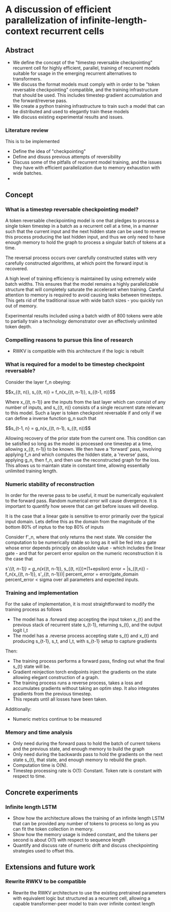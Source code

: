 # A discussion of efficient parallelization of infinite-length-context recurrent cells

## Abstract
- We define the concept of the "timestep reversable checkpointing" recurrent cell for highly
  efficient, parallel, training of recurrent models suitable for usage in the
  emerging recurrent alternatives to transformers.
- We discuss the format models must comply with in order to be "token reversable checkpointing"
  compatible, and the training infrastructure that should be used. This includes timestep 
  gradient accumulation and the forward/reverse pass.
- We create a python training infrastructure to train such 
  a model that can be distributed and used to elegantly train
  these models
- We discuss existing experimental results and issues.

### Literature review

This is to be implemented

- Define the idea of "checkpointing"
- Define and disuss previous attempts of reversibility
- Discuss some of the pitfalls of recurrent model training, and the 
  issues they have with efficient parallelization due to memory exhaustion with 
  wide batches.
- 

## Concept
### What is a timestep reversable checkpointing model?

A token reversable checkpointing model is one that pledges to process a single token timestep
in a batch as a recurrent cell at a time, in a manner such that the current input and the 
next hidden state can be used to reverse this process producing the last hidden input,
and thus we only need to have enough memory to hold the graph to process a singular batch of
tokens at a time.

The reversal process occurs over carefully constructed states with
very carefully constructed algorithms, at which point the forward 
input is recovered. 

A high level of training efficiency is maintained by using extremely wide batch widths.
This ensures that the model remains a highly parallelizable structure that will completely
saturate the accelerant when training. Careful attention to memory is required to avoid 
causing leaks between timesteps. This gets rid of the traditional issue
with wide batch sizes - you quickly run out of memory.

Experimental results included using a batch width of 800 tokens were able to partially
train a technology demonstrator over an effectively unlimited token depth. 

### Compelling reasons to pursue this line of research

- RWKV is compatible with this architecture if the logic is rebuilt

### What is required for a model to be timestep checkpoint reversable?

Consider the layer f_n obeying:

$$x_{(t, n)}, s_{(t, n)} = f_n(x_{(t, n-1)}, s_{(t-1, n))$$

Where x_{(t, n-1)} are the inputs from the last layer which can 
consist of any number of inputs, and s_{(t, n)} consists of 
a single recurrent state relevant to this model. Such a layer
is token checkpoint reversable if and only if we can define 
a inverse function g_n such that

$$s_{t-1, n} = g_n(x_{(t, n-1), s_{(t, n))$$

Allowing recovery of the prior state from the current one.
This condition can be satisfied so long as the model is processed
one timestep at a time, allowing x_{(t, n-1)} to be known. We then
have a 'forward' pass, involving applying f_n and which computes the hidden
state, a 'reverse' pass, applying g_n, then f_n, and then use the reconstructed graph for the loss. This
allows us to maintain state in constant time, allowing essentially unlimited
training length.

### Numeric stability of reconstruction

In order for the reverse pass to be useful, 
it must be numerically equivalent to the forward pass.
Random numerical error will cause divergence. It is important
to quantify how severe that can get before issues will 
develop.

It is the case that a linear gate is sensitive to error
primarily over the typical input domain. Lets define this 
as the domain from the magnitude of the bottom 80% of inptus
to the top 80% of inputs

Consider f'_n, where that only returns
the next state. We consider the computation to be 
numerically stable so long as it will be fed into a 
gate whose error depends principly on absolute value -
which includes the linear gate - 
and that for percent error epsilon on the numeric reconstruction
it is the case that

s'_{(t, n-1)} = g_n(x_{(t, n-1)}, s_{(t, n)})*(1+epsilon)
error = |s_{(t,n)} - f_n(x_{(t, n-1)}, s'_{(t, n-1)})|
percent_error = error/gate_domain 
percent_error < sigma over all parameters and expected inputs.

### Training and implementation

For the sake of implementation, it is most straightforward
to modify the training process as follows

- The model has a .forward step accepting the input token x_{t}
  and the previous stack of recurrent state s_{t-1}, returning
  s_{t}, and the output logit l_t
- The model has a .reverse process accepting state s_{t} and 
   x_{t} and producing s_{t-1}, s_t, and l_t, with s_{t-1}
   setup to capture gradients

Then:

- The training process performs a forward pass, finding
  out what the final s_{t} state will be. 
- Gradient reinjection torch endpoints inject the gradients
  on the state allowing elegant construction of a graph.
- The training process runs a reverse process, takes a loss
  and accumulates gradients without taking an optim step. It
  also integrates gradients from the previous timestep.
- This repeats until all losses have been taken.

Additionally:

- Numeric metrics continue to be measured

### Memory and time analysis 

- Only need during the forward pass to hold the batch of 
  current tokens and the previous state, and enough memory
  to build the graph
- Only need during the backwards pass to hold the gradients 
  on the next state s_{t}, that state, and enough memory
  to rebuild the graph.
- Computation time is O(N).
- Timestep processing rate is O(1): Constant. Token rate is constant
  with respect to time.

## Concrete experiments

### Infinite length LSTM

- Show how the architecture allows the training of 
  an infinite length LSTM that can be provided 
  any number of tokens to process so long as you can
  fit the token collection in memory.
- Show how the memory usage is indeed constant, and the 
  tokens per second is about O(1) with respect to sequence 
  length
- Quantify and discuss rate of numeric drift and discuss
  checkpointing strategies used to offset this. 

## Extensions and future work


### Rewrite RWKV to be compatible

- Rewrite the RWKV architecture to use the existing pretrained
  parameters with equivalent logic but structured as a recurrent
  cell, allowing a capable transformer-peer model to train over
  infinite context length